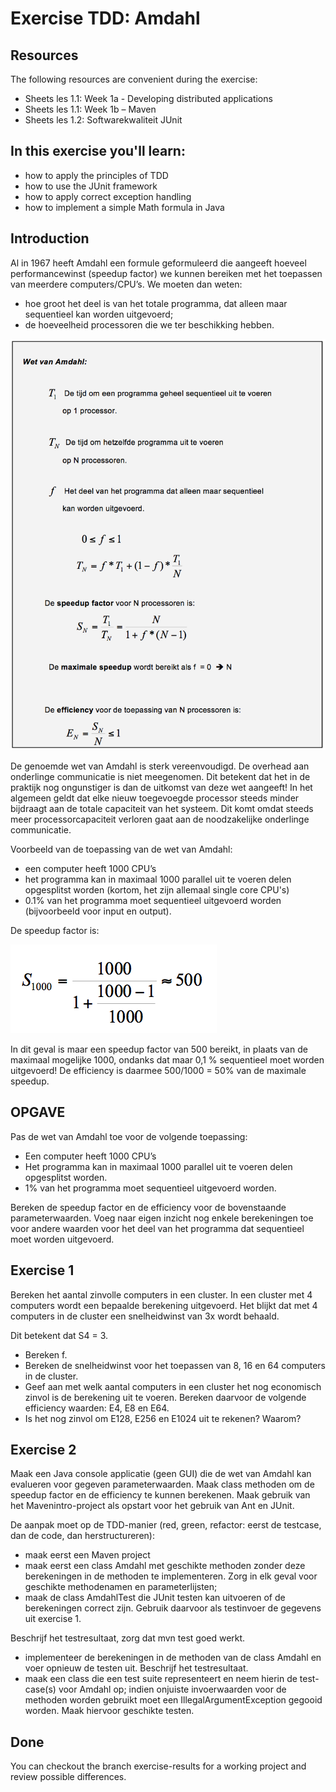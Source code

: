 Exercise TDD: Amdahl
=========================
Resources
-------------
The following resources are convenient during the exercise:

* Sheets les 1.1: Week 1a - Developing distributed applications
* Sheets les 1.1: Week 1b – Maven
* Sheets les 1.2: Softwarekwaliteit JUnit

In this exercise you'll learn:
------------------------------
* how to apply the principles of TDD
* how to use the JUnit framework
* how to apply correct exception handling
* how to implement a simple Math formula in Java


Introduction
------------
Al in 1967 heeft Amdahl een formule geformuleerd die aangeeft hoeveel performancewinst (speedup factor) we kunnen bereiken met het toepassen van meerdere computers/CPU’s. We moeten dan weten:
* hoe groot het deel is van het totale programma, dat alleen maar sequentieel kan worden uitgevoerd;
* de hoeveelheid processoren die we ter beschikking hebben.

![Alt text](images/amdahl-law.png)

De genoemde wet van Amdahl is sterk vereenvoudigd. De overhead aan onderlinge communicatie is niet meegenomen. Dit betekent dat het in de praktijk nog ongunstiger is dan de uitkomst van deze wet aangeeft! In het algemeen geldt dat elke nieuw toegevoegde processor steeds minder bijdraagt aan de totale capaciteit van het systeem. Dit komt omdat steeds meer processorcapaciteit verloren gaat aan de noodzakelijke onderlinge communicatie.

Voorbeeld van de toepassing van de wet van Amdahl:
* een computer heeft 1000 CPU’s
* het programma kan in maximaal 1000 parallel uit te voeren delen opgesplitst worden (kortom, het zijn allemaal single core CPU's)
* 0.1% van het programma moet sequentieel uitgevoerd worden (bijvoorbeeld voor input en output).

De speedup factor is:

![Alt text](images/example-speedup.png)

In dit geval is maar een speedup factor van 500 bereikt, in plaats van de maximaal mogelijke 1000, ondanks dat maar 0,1 % sequentieel moet worden uitgevoerd! De efficiency is daarmee 500/1000 = 50% van de maximale speedup.

OPGAVE
------
Pas de wet van Amdahl toe voor de volgende toepassing:
* Een computer heeft 1000 CPU’s
* Het programma kan in maximaal 1000 parallel uit te voeren delen opgesplitst worden.
* 1% van het programma moet sequentieel uitgevoerd worden.

Bereken de speedup factor en de efficiency voor de bovenstaande parameterwaarden. Voeg naar eigen inzicht nog enkele berekeningen toe voor andere waarden voor het deel van het programma dat sequentieel moet worden uitgevoerd.

Exercise 1
----------
Bereken het aantal zinvolle computers in een cluster. In een cluster met 4 computers wordt een bepaalde berekening uitgevoerd. Het blijkt dat met 4 computers in de cluster een snelheidwinst van 3x wordt behaald.

Dit betekent dat S4 = 3.
* Bereken f.
* Bereken de snelheidwinst voor het toepassen van 8, 16 en 64 computers in de cluster.
* Geef aan met welk aantal computers in een cluster het nog economisch zinvol is de berekening uit te voeren. Bereken daarvoor de volgende efficiency waarden: E4, E8 en E64.
* Is het nog zinvol om E128, E256 en E1024 uit te rekenen? Waarom?

Exercise 2
----------
Maak een Java console applicatie (geen GUI) die de wet van Amdahl kan evalueren voor gegeven parameterwaarden. Maak class methoden om de speedup factor en de efficiency te kunnen berekenen. Maak gebruik van het Mavenintro-project als opstart voor het gebruik van Ant en JUnit.

De aanpak moet op de TDD-manier (red, green, refactor: eerst de testcase, dan de code, dan herstructureren):
* maak eerst een Maven project
* maak eerst een class Amdahl met geschikte methoden zonder deze berekeningen in de methoden te implementeren. Zorg in elk geval voor geschikte methodenamen en parameterlijsten;
* maak de class AmdahlTest die JUnit testen kan uitvoeren of de berekeningen correct zijn. Gebruik daarvoor als testinvoer de gegevens uit exercise 1.

Beschrijf het testresultaat, zorg dat mvn test goed werkt.
* implementeer de berekeningen in de methoden van de class Amdahl en voer opnieuw de testen uit. Beschrijf het testresultaat.
* maak een class die een test suite representeert en neem hierin de test-case(s) voor Amdahl op;
indien onjuiste invoerwaarden voor de methoden worden gebruikt moet een IllegalArgumentException gegooid worden. Maak hiervoor geschikte testen.

Done
----
You can checkout the branch exercise-results for a working project and review possible differences.
